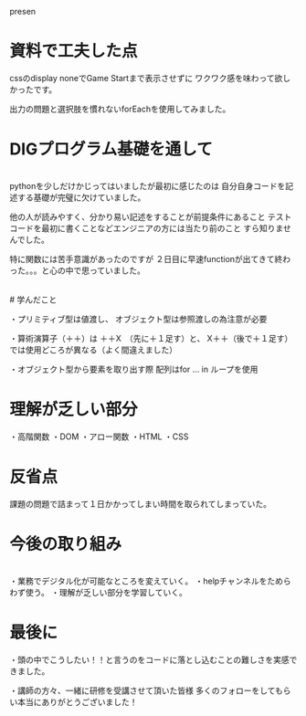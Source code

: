 presen

# 資料で工夫した点
cssのdisplay noneでGame Startまで表示させずに
ワクワク感を味わって欲しかったです。

出力の問題と選択肢を慣れないforEachを使用してみました。


# DIGプログラム基礎を通して
<br>
pythonを少しだけかじってはいましたが最初に感じたのは
自分自身コードを記述する基礎が完璧に欠けていました。

他の人が読みやすく、分かり易い記述をすることが前提条件にあること
テストコードを最初に書くことなどエンジニアの方には当たり前のこと
すら知りませんでした。

特に関数には苦手意識があったのですが
２日目に早速functionが出てきて終わった。。。と心の中で思っていました。

<br>
# 学んだこと

・プリミティブ型は値渡し、
オブジェクト型は参照渡しの為注意が必要

・算術演算子（＋＋）は
＋＋X　（先に＋１足す）と、
X＋＋（後で＋１足す）では使用どころが異なる（よく間違えました）

・オブジェクト型から要素を取り出す際
配列はfor ... in ループを使用

# 理解が乏しい部分
・高階関数
・DOM
・アロー関数
・HTML
・CSS

# 反省点
課題の問題で詰まって１日かかってしまい時間を取られてしまっていた。

# 今後の取り組み
<br>
・業務でデジタル化が可能なところを変えていく。
・helpチャンネルをためらわず使う。
・理解が乏しい部分を学習していく。
<br>

# 最後に
・頭の中でこうしたい！！と言うのをコードに落とし込むことの難しさを実感できました。

・講師の方々、一緒に研修を受講させて頂いた皆様
多くのフォローをしてもらい本当にありがとうございました！


